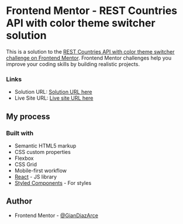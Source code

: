# Frontend Mentor - REST Countries API with color theme switcher solution

This is a solution to the [REST Countries API with color theme switcher challenge on Frontend Mentor](https://www.frontendmentor.io/challenges/rest-countries-api-with-color-theme-switcher-5cacc469fec04111f7b848ca). Frontend Mentor challenges help you improve your coding skills by building realistic projects. 


### Links

- Solution URL: [Solution URL here](https://www.frontendmentor.io/solutions/restcountryappreactjs-gbgtXwVdD)
- Live Site URL: [Live site URL here](https://wonderful-bassi-2efb1a.netlify.app)

## My process

### Built with

- Semantic HTML5 markup
- CSS custom properties
- Flexbox
- CSS Grid
- Mobile-first workflow
- [React](https://reactjs.org/) - JS library
- [Styled Components](https://styled-components.com/) - For styles

## Author

- Frontend Mentor - [@GianDiazArce](https://www.frontendmentor.io/profile/GianDiazArce)